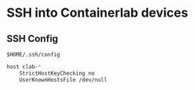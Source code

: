 # SSH into Containerlab devices

## SSH Config

`$HOME/.ssh/config`

```bash
host clab-*
	StrictHostKeyChecking no
	UserKnownHostsFile /dev/null
```
